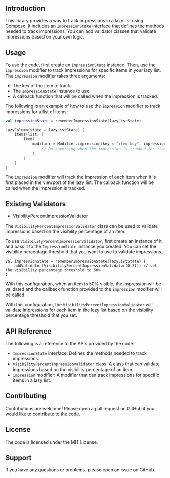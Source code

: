 ## Introduction

This library provides a way to track impressions in a lazy list using Compose. It includes an `ImpressionState` interface that defines the methods needed to track impressions, You can add validator classes that validate impressions based on your own logic.

## Usage

To use the code, first create an `ImpressionState` instance. Then, use the `impression` modifier to track impressions for specific items in your lazy list. The `impression` modifier takes three arguments:

- The key of the item to track.
- The `ImpressionState` instance to use.
- A callback function that will be called when the impression is tracked.

The following is an example of how to use the `impression` modifier to track impressions for a list of items:

```kotlin
val impressionState = rememberImpressionState(lazyListState)

LazyColumn(state = lazyListState) {
    items(list) {
        Item(
            modifier = Modifier.impression(key = "item key", impressionState = impressionState) {
                // Do something when the impression is tracked for item.
            }
        )
    }
}

```

The `impression` modifier will track the impression of each item when it is first placed in the viewport of the lazy list. The callback function will be called when the impression is tracked.


## Existing Validators

- VisibilityPercentImpressionValidator

The `VisibilityPercentImpressionValidator` class can be used to validate impressions based on the visibility percentage of an item.

To use `VisibilityPercentImpressionValidator`, first create an instance of it and pass it to the `ImpressionState` instance you created. You can set the visibility percentage threshold that you want to use to validate impressions.

```
val impressionState = rememberImpressionState(lazyListState) {
    addValidator(VisibilityPercentImpressionValidator(0.5f)) // set the visibility percentage threshold to 50%
}

```

With this configuration, when an item is 50% visible, the impression will be validated and the callback function provided to the `impression` modifier will be called.

With this configuration, the `VisibilityPercentImpressionValidator` will validate impressions for each item in the lazy list based on the visibility percentage threshold that you set.

## API Reference

The following is a reference to the APIs provided by the code:

- `ImpressionState` interface: Defines the methods needed to track impressions.
- `VisibilityPercentImpressionValidator` class: A class that can validate impressions based on the visibility percentage of an item.
- `impression` modifier: A modifier that can track impressions for specific items in a lazy list.

## Contributing

Contributions are welcome! Please open a pull request on GitHub if you would like to contribute to the code.

## License

The code is licensed under the MIT License.

## Support

If you have any questions or problems, please open an issue on GitHub.
